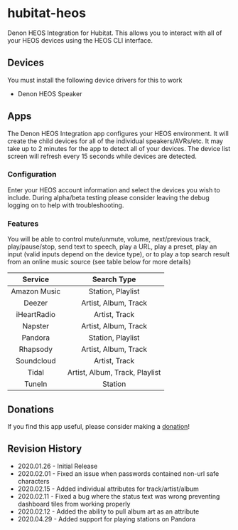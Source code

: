 # hubitat-heos
Denon HEOS Integration for Hubitat. This allows you to interact with all of your HEOS devices using the HEOS CLI interface.
 
## Devices
You must install the following device drivers for this to work
* Denon HEOS Speaker

## Apps
The Denon HEOS Integration app configures your HEOS environment. It will create the child devices for all of the individual speakers/AVRs/etc. It may take up to 2 minutes for the app to detect all of your devices. The device list screen will refresh every 15 seconds while devices are detected.

### Configuration
Enter your HEOS account information and select the devices you wish to include. During alpha/beta testing please consider leaving the debug logging on to help with troubleshooting.

### Features
You will be able to control mute/unmute, volume, next/previous track, play/pause/stop, send text to speech, play a URL, play a preset, play an input (valid inputs depend on the device type), or to play a top search result from an online music source (see table below for more details)

|    Service   |           Search Type          |
|:------------:|:------------------------------:|
| Amazon Music | Station, Playlist              |
| Deezer       | Artist, Album, Track           |
| iHeartRadio  | Artist, Track                  |
| Napster      | Artist, Album, Track           |
| Pandora      | Station, Playlist
| Rhapsody     | Artist, Album, Track           |
| Soundcloud   | Artist, Track                  |
| Tidal        | Artist, Album, Track, Playlist |
| TuneIn       | Station                        |

## Donations
If you find this app useful, please consider making a [donation](https://www.paypal.com/cgi-bin/webscr?cmd=_s-xclick&hosted_button_id=7LBRPJRLJSDDN&source=url)! 

## Revision History
* 2020.01.26 - Initial Release
* 2020.02.01 - Fixed an issue when passwords contained non-url safe characters
* 2020.02.15 - Added individual attributes for track/artist/album
* 2020.02.11 - Fixed a bug where the status text was wrong preventing dashboard tiles from working properly
* 2020.02.12 - Added the ability to pull album art as an attribute
* 2020.04.29 - Added support for playing stations on Pandora